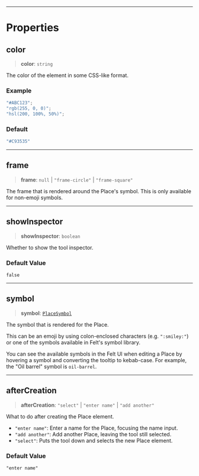 ***

# Properties

## color

> **color**: `string`

The color of the element in some CSS-like format.

### Example

```typescript
"#ABC123";
"rgb(255, 0, 0)";
"hsl(200, 100%, 50%)";
```

### Default

```ts
"#C93535"
```

***

## frame

> **frame**: `null` | `"frame-circle"` | `"frame-square"`

The frame that is rendered around the Place's symbol. This is
only available for non-emoji symbols.

***

## showInspector

> **showInspector**: `boolean`

Whether to show the tool inspector.

### Default Value

`false`

***

## symbol

> **symbol**: [`PlaceSymbol`](PlaceSymbol.md)

The symbol that is rendered for the Place.

This can be an emoji by using colon-enclosed characters (e.g. `":smiley:"`)
or one of the symbols available in Felt's symbol library.

You can see the available symbols in the Felt UI when editing a Place
by hovering a symbol and converting the tooltip to kebab-case. For example,
the "Oil barrel" symbol is `oil-barrel`.

***

## afterCreation

> **afterCreation**: `"select"` | `"enter name"` | `"add another"`

What to do after creating the Place element.

* `"enter name"`: Enter a name for the Place, focusing the name input.
* `"add another"`: Add another Place, leaving the tool still selected.
* `"select"`: Puts the tool down and selects the new Place element.

### Default Value

`"enter name"`
